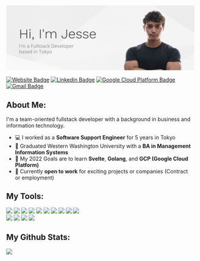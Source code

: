 ![Header image](https://github.com/alvara/alvara/blob/master/github-banner.png)


[![Website Badge](https://img.shields.io/badge/-My_Portfolio-e34f26?style=flat-square&logo=HTML5&logoColor=white&link=https://jessealvarado.com/)](https://jessealvarado.com/)
[![Linkedin Badge](https://img.shields.io/badge/-LinkedIn-blue?style=flat-square&logo=Linkedin&logoColor=white&link=https://www.linkedin.com/in/jesse-alvarado/)](https://www.linkedin.com/in/jesse-alvarado/)
[![Google Cloud Platform Badge](https://img.shields.io/badge/-Google_Cloud-4285F4?style=flat-square&logo=Googlecloud&logoColor=white&link=https://www.cloudskillsboost.google/public_profiles/e6ee1b1f-fdc4-4ef4-a99f-95176b203d30)](https://www.cloudskillsboost.google/public_profiles/e6ee1b1f-fdc4-4ef4-a99f-95176b203d30)
[![Gmail Badge](https://img.shields.io/badge/-Email_Me-d14836?style=flat-square&logo=Minutemailer&logoColor=white&link=mailto:contact@jessealvarado.com)](mailto:contact@jessealvarado.com)

## About Me:
I'm a team-oriented fullstack developer with a background in business and information technology.
-  :computer: I worked as a  **Software Support Engineer** for 5 years in Tokyo
-  :page_with_curl: Graduated Western Washington University with a **BA in Management Information Systems**
-  :seedling: My 2022 Goals are to learn **Svelte**, **Golang**, and **GCP (Google Cloud Platform)**
-  :car: Currently **open to work** for exciting projects or companies (Contract or employment)

## My Tools:
<p><img src="https://img.shields.io/badge/-Visual%20Studio%20Code-23A9F2?style=flat-square&logo=Visual%20Studio%20Code&logoColor=white"/>
<img src="https://img.shields.io/badge/-Ruby_On_Rails-CC0000?style=flat-square&logo=rubyonrails&logoColor=white"/>
<img src="https://img.shields.io/badge/-React-1877F2?style=flat-square&logo=electron&logoColor=white"/>
<img src="https://img.shields.io/badge/-Golang-00ADD8?style=flat-square&logo=go&logoColor=white"/>
<img src="https://img.shields.io/badge/-Github-181717?style=flat-square&logo=GitHub&logoColor=white"/>
<img src="https://img.shields.io/badge/-Git-F44D27?style=flat-square&logo=Git&logoColor=white"/>
<img src="https://img.shields.io/badge/-NPM-CB3837?style=flat-square&logo=NPM&logoColor=white"/>
<img src="https://img.shields.io/badge/-Slack-E01563?style=flat-square&logo=Slack&logoColor=white"/>
<img src="https://img.shields.io/badge/-MySQL-F29111?style=flat-square&logo=MySQL&logoColor=white"/>
<img src="https://img.shields.io/badge/-Notion-000000?style=flat-square&logo=Notion&logoColor=white"/><br/>
<img src="https://img.shields.io/badge/-WebPack-1C78C0?style=flat-square&logo=WebPack&logoColor=white"/>
<img src="https://img.shields.io/badge/-HTML5-E34F26?style=flat-square&logo=HTML5&logoColor=white"/>
<img src="https://img.shields.io/badge/-CSS3-1572B6?style=flat-square&logo=CSS3&logoColor=white"/>
<img src="https://img.shields.io/badge/-Google%20Cloud-4285F4?style=flat-square&logo=googlecloud&logoColor=white"/>
</p>

## My Github Stats:
![](https://github-readme-stats.vercel.app/api?username=alvara&show_icons=true&hide_border=true&hide_title=true&hide=stars)

  
